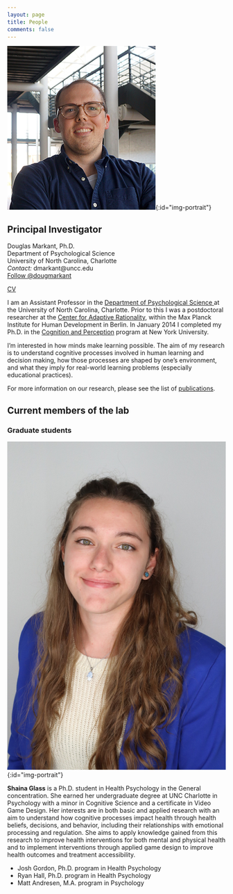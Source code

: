 ```yaml
---
layout: page
title: People
comments: false
---
```


![portrait](/assets/portraits/markant_portrait_Aug2019.jpg){:id="img-portrait"}

## Principal Investigator

<p>
Douglas Markant, Ph.D.<br />
Department of Psychological Science<br />
University of North Carolina, Charlotte<br />
<i>Contact:</i> dmarkant@uncc.edu<br />
<a href="https://twitter.com/dougmarkant" class="twitter-follow-button" data-show-count="false">Follow @dougmarkant</a> <script>!function(d,s,id){var js,fjs=d.getElementsByTagName(s)[0],p=/^http:/.test(d.location)?'http':'https';if(!d.getElementById(id)){js=d.createElement(s);js.id=id;js.src=p+'://platform.twitter.com/widgets.js';fjs.parentNode.insertBefore(js,fjs);}}(document, 'script', 'twitter-wjs');</script>
</p>

[CV](/assets/markant_cv.pdf)

I am an Assistant Professor in the <a href="http://psych.uncc.edu">Department of Psychological Science
</a> at the University of North Carolina, Charlotte. 
Prior to this I was a postdoctoral researcher at the <a href="https://www.mpib-berlin.mpg.de/en/research/adaptive-rationality">Center for Adaptive Rationality</a>, within the Max Planck Institute for Human Development in Berlin. 
In January 2014 I completed my Ph.D. in the <a href="http://www.psych.nyu.edu/programs/cp/">Cognition and Perception</a> program at New York University.

I’m interested in how minds make learning possible. The aim of my research is to understand cognitive processes involved in human learning and decision making, how those processes are shaped by one’s environment, and what they imply for real-world learning problems (especially educational practices). 

For more information on our research, please see the list of [publications](/publications).


## Current members of the lab

### Graduate students

![portrait](/assets/portraits/glass_portrait.jpg){:id="img-portrait"}

<b>Shaina Glass</b> is a Ph.D. student in Health Psychology in the General concentration. She earned her undergraduate degree at UNC Charlotte in Psychology with a minor in Cognitive Science and a certificate in Video Game Design. 
Her interests are in both basic and applied research with an aim to understand how cognitive processes impact health through health beliefs, decisions, and behavior, including their relationships with emotional processing and regulation. She aims to apply knowledge gained from this research to improve health interventions for both mental and physical health and to implement interventions through applied game design to improve health outcomes and treatment accessibility.


- Josh Gordon, Ph.D. program in Health Psychology
- Ryan Hall, Ph.D. program in Health Psychology
- Matt Andresen, M.A. program in Psychology




<!--## Past members

Sunidhi Gupta
Meagan Padro-->
